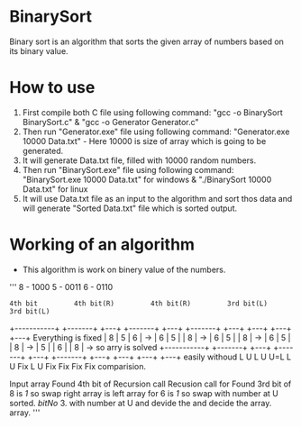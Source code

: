 # BinarySort
Binary sort is an algorithm that sorts the given array of numbers based on its binary value.

# How to use
1. First compile both C file using following command: "gcc -o BinarySort BinarySort.c" & "gcc -o Generator Generator.c"
2. Then run "Generator.exe" file using following command: "Generator.exe 10000 Data.txt" - Here 10000 is size of array which is going to be generated.
3. It will generate Data.txt file, filled with 10000 random numbers.
4. Then run "BinarySort.exe" file using following command: "BinarySort.exe 10000 Data.txt" for windows & "./BinarySort 10000 Data.txt" for linux
5. It will use Data.txt file as an input to the algorithm and sort thos data and will generate "Sorted Data.txt" file which is sorted output.

# Working of an algorithm
* This algorithm is work on binery value of the numbers.

'''
8 - 1000
5 - 0011
6 - 0110

    4th bit         4th bit(R)         4th bit(R)         3rd bit(L)         3rd bit(L)
+-----------+    +-------+ +---+    +-------+ +---+    +-------+ +---+    +---+ +---+ +---+     Everything is fixed
| 8 | 5 | 6 | -> | 6 | 5 | | 8 | -> | 6 | 5 | | 8 | -> | 6 | 5 | | 8 | -> | 5 | | 6 | | 8 | ->  so arry is solved
+-----------+    +-------+ +---+    +-------+ +---+    +-------+ +---+    +---+ +---+ +---+     easily withoud 
  L       U        L   U     U=L      L   U    Fix       L   U    Fix      Fix   Fix   Fix      comparision.
  
 Input array     Found 4th bit of   Recursion call     Recusion call for  Found 3rd bit of
                 8 is *1* so swap   right array is     left array for     6 is *1* so swap
                 with number at U   sorted.            *bitNo* 3.         with number at U
                 and devide the                                           and decide the 
                 array.                                                   array.
'''

